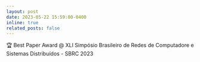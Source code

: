 ```yaml
---
layout: post
date: 2023-05-22 15:59:00-0400
inline: true
related_posts: false
---
```


🏆 Best Paper Award @ XLI Simpósio Brasileiro de Redes de Computadore e Sistemas Distribuídos - SBRC 2023
